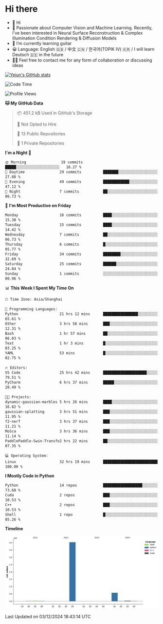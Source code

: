 # Hi there
- 👋 Hi
- 🔭 Passionate about Computer Vision and Machine Learning. Recently, I've been interested in Neural Surface Reconstruction & Complex Illumination Condition Rendering & Diffusion Models
- 🌱 I’m currently learning guitar
- 😀 Language: English 🇬🇧 / 中文 🇨🇳 / 한국어(TOPIK IV) 🇰🇷 / I will learn Deutsch 🇩🇪 in the future
- 🙋‍♂️ Feel free to contact me for any form of collaboration or discussing ideas


<!-- <img height="195px" src="https://github-readme-stats.vercel.app/api?username=yejun688&count_private=true&show_icons=true&hide_rank=true&title_color=0969da&bg_color=ffffff00&text_color=57606a&disable_animations=true"><img height="195px" src="https://github-readme-stats.vercel.app/api/top-langs?username=yejun688&layout=compact&title_color=0969da&bg_color=ffffff00&text_color=57606a"> -->

[![Yejun's GitHub stats](https://github-readme-stats.vercel.app/api?username=yejun688)](https://github.com/yejun688/github-readme-stats)

<!---
yejun688/yejun688 is a ✨ special ✨ repository because its `README.md` (this file) appears on your GitHub profile.
You can click the Preview link to take a look at your changes.
--->

<!--START_SECTION:waka-->
![Code Time](http://img.shields.io/badge/Code%20Time-564%20hrs%204%20mins-blue)

![Profile Views](http://img.shields.io/badge/Profile%20Views-14-blue)

**🐱 My GitHub Data** 

> 📦 451.2 kB Used in GitHub's Storage 
 > 
> 🚫 Not Opted to Hire
 > 
> 📜 13 Public Repositories 
 > 
> 🔑 1 Private Repositories 
 > 
**I'm a Night 🦉** 

```text
🌞 Morning                19 commits          █████░░░░░░░░░░░░░░░░░░░░   18.27 % 
🌆 Daytime                29 commits          ███████░░░░░░░░░░░░░░░░░░   27.88 % 
🌃 Evening                49 commits          ████████████░░░░░░░░░░░░░   47.12 % 
🌙 Night                  7 commits           ██░░░░░░░░░░░░░░░░░░░░░░░   06.73 % 
```
📅 **I'm Most Productive on Friday** 

```text
Monday                   16 commits          ████░░░░░░░░░░░░░░░░░░░░░   15.38 % 
Tuesday                  15 commits          ████░░░░░░░░░░░░░░░░░░░░░   14.42 % 
Wednesday                7 commits           ██░░░░░░░░░░░░░░░░░░░░░░░   06.73 % 
Thursday                 6 commits           █░░░░░░░░░░░░░░░░░░░░░░░░   05.77 % 
Friday                   34 commits          ████████░░░░░░░░░░░░░░░░░   32.69 % 
Saturday                 25 commits          ██████░░░░░░░░░░░░░░░░░░░   24.04 % 
Sunday                   1 commits           ░░░░░░░░░░░░░░░░░░░░░░░░░   00.96 % 
```


📊 **This Week I Spent My Time On** 

```text
🕑︎ Time Zone: Asia/Shanghai

💬 Programming Languages: 
Python                   21 hrs 12 mins      ████████████████░░░░░░░░░   65.61 % 
Other                    3 hrs 58 mins       ███░░░░░░░░░░░░░░░░░░░░░░   12.31 % 
Bash                     1 hr 57 mins        ██░░░░░░░░░░░░░░░░░░░░░░░   06.03 % 
Text                     1 hr 3 mins         █░░░░░░░░░░░░░░░░░░░░░░░░   03.25 % 
YAML                     53 mins             █░░░░░░░░░░░░░░░░░░░░░░░░   02.75 % 

🔥 Editors: 
VS Code                  25 hrs 42 mins      ████████████████████░░░░░   79.51 % 
PyCharm                  6 hrs 37 mins       █████░░░░░░░░░░░░░░░░░░░░   20.49 % 

🐱‍💻 Projects: 
dynamic-gaussian-marbles 5 hrs 26 mins       ████░░░░░░░░░░░░░░░░░░░░░   16.82 % 
gaussian-splatting       3 hrs 51 mins       ███░░░░░░░░░░░░░░░░░░░░░░   11.95 % 
f2-nerf                  3 hrs 37 mins       ███░░░░░░░░░░░░░░░░░░░░░░   11.21 % 
MoSca                    3 hrs 36 mins       ███░░░░░░░░░░░░░░░░░░░░░░   11.14 % 
PaddlePaddle-Swin-Transfo2 hrs 22 mins       ██░░░░░░░░░░░░░░░░░░░░░░░   07.35 % 

💻 Operating System: 
Linux                    32 hrs 19 mins      █████████████████████████   100.00 % 
```

**I Mostly Code in Python** 

```text
Python                   14 repos            ██████████████████░░░░░░░   73.68 % 
Cuda                     2 repos             ███░░░░░░░░░░░░░░░░░░░░░░   10.53 % 
C++                      2 repos             ███░░░░░░░░░░░░░░░░░░░░░░   10.53 % 
Shell                    1 repo              █░░░░░░░░░░░░░░░░░░░░░░░░   05.26 % 
```



**Timeline**

![Lines of Code chart](https://raw.githubusercontent.com/yejun688/yejun688/main/assets/bar_graph.png)


 Last Updated on 03/12/2024 18:43:14 UTC
<!--END_SECTION:waka-->
